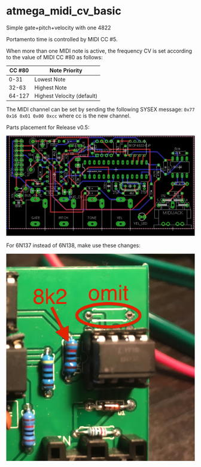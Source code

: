 # atmega_midi_cv_basic
Simple gate+pitch+velocity with one 4822

Portamento time is controlled by MIDI CC #5.

When more than one MIDI note is active, the frequency CV is set according to the value of MIDI CC #80 as follows:

CC #80 | Note Priority
--- | ---   
0-31 | Lowest Note
32-63 | Highest Note
64-127 | Highest Velocity (default)

The MIDI channel can be set by sending the following SYSEX message: 
`0x77 0x16 0x01 0x00 0xcc` where cc is the new channel.

Parts placement for Release v0.5:

![midi_cv_v0.5.png](midi_cv_v0.5.png)

For 6N137 instead of 6N138, make use these changes:

![with_6n137.jpeg](with_6n137.jpeg)

